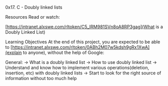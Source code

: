 0x17. C - Doubly linked lists

Resources
Read or watch:

[https://intranet.alxswe.com/rltoken/C5_IRM981SVn8oA8RP3gag](What is a Doubly Linked List)

Learning Objectives
At the end of this project, you are expected to be able to [https://intranet.alxswe.com/rltoken/0ABh2M07w5kdsh9gRx1XwA](explain to anyone), without the help of Google:

General:
-> What is a doubly linked list
-> How to use doubly linked list
-> Understand and know how to implement various operations(deletion, insertion, etc) with doubly linked lists
-> Start to look for the right source of information without too much help
